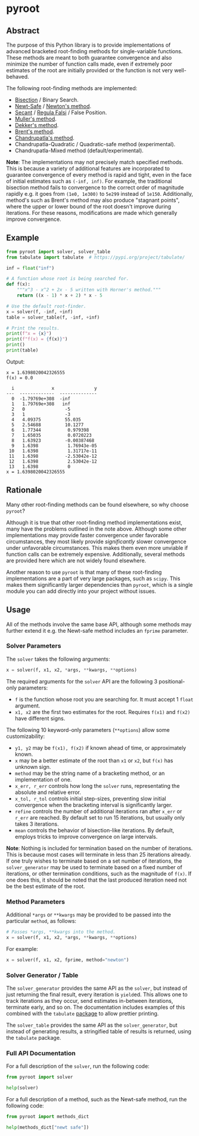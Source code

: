 pyroot
======

Abstract
--------

The purpose of this Python library is to provide implementations of advanced bracketed root-finding methods for single-variable functions. These methods are meant to both guarantee convergence and also minimize the number of function calls made, even if extremely poor estimates of the root are initially provided or the function is not very well-behaved.

The following root-finding methods are implemented:

- [Bisection](https://en.wikipedia.org/wiki/Bisection_method) / Binary Search.
- [Newt-Safe](https://www.youtube.com/watch?v=FD3BPTMGJds) / [Newton's method](https://en.wikipedia.org/wiki/Newton%27s_method).
- [Secant](https://en.wikipedia.org/wiki/Secant_method) / [Regula Falsi](https://en.wikipedia.org/wiki/Regula_falsi) / False Position.
- [Muller's method](https://en.wikipedia.org/wiki/Muller%27s_method).
- [Dekker's method](https://en.wikipedia.org/wiki/Brent%27s_method#Dekker's_method).
- [Brent's method](https://en.wikipedia.org/wiki/Brent%27s_method).
- [Chandrupatla's method](https://dl.acm.org/doi/10.1016/S0965-9978%2896%2900051-8).
- Chandrupatla-Quadratic / Quadratic-safe method (experimental).
- Chandrupatla-Mixed method (default/experimental).

**Note**: The implementations may not precisely match specified methods. This is because a variety of additional features are incorporated to guarantee convergence of every method is rapid and tight, even in the face of initial estimates such as `(-inf, inf)`. For example, the traditional bisection method fails to convergence to the correct order of magnitude rapidly e.g. it goes from `(1e0, 1e300)` to `5e299` instead of `1e150`. Additionally, method's such as Brent's method may also produce "stagnant points", where the upper or lower bound of the root doesn't improve during iterations. For these reasons, modifications are made which generally improve convergence.

Example
-------

```python
from pyroot import solver, solver_table
from tabulate import tabulate  # https://pypi.org/project/tabulate/

inf = float("inf")

# A function whose root is being searched for.
def f(x):
    """x^3 - x^2 + 2x - 5 written with Horner's method."""
    return ((x - 1) * x + 2) * x - 5

# Use the default root-finder.
x = solver(f, -inf, +inf)
table = solver_table(f, -inf, +inf)

# Print the results.
print(f"x = {x}")
print(f"f(x) = {f(x)}")
print()
print(table)
```
Output:
```
x = 1.6398020042326555
f(x) = 0.0

  i              x               y
---  -------------  --------------
  0  -1.79769e+308  -inf
  1   1.79769e+308   inf
  2   0               -5
  3   1               -3
  4   4.09375         55.035
  5   2.54688         10.1277
  6   1.77344          0.979398
  7   1.65035          0.0720223
  8   1.63923         -0.00387468
  9   1.6398           1.76943e-05
 10   1.6398           1.31717e-11
 11   1.6398          -2.53042e-12
 12   1.6398           2.53042e-12
 13   1.6398           0
x = 1.6398020042326555
```

Rationale
---------

Many other root-finding methods can be found elsewhere, so why choose `pyroot`?

Although it is true that other root-finding method implementations exist, many have the problems outlined in the note above. Although some other implementations may provide faster convergence under favorable circumstances, they most likely provide *significantly* slower convergence under unfavorable circumstances. This makes them even more unviable if function calls can be extremely expensive. Additionally, several methods are provided here which are not widely found elsewhere.

Another reason to use `pyroot` is that many of these root-finding implementations are a part of very large packages, such as `scipy`. This makes them significantly larger dependencies than `pyroot`, which is a single module you can add directly into your project without issues.

Usage
-----

All of the methods involve the same base API, although some methods may further extend it e.g. the Newt-safe method includes an `fprime` parameter.

### Solver Parameters

The `solver` takes the following arguments:
```python
x = solver(f, x1, x2, *args, **kwargs, **options)
```

The required arguments for the `solver` API are the following 3 positional-only parameters:
- `f` is the function whose root you are searching for. It must accept 1 `float` argument.
- `x1, x2` are the first two estimates for the root. Requires `f(x1)` and `f(x2)` have different signs.

The following 10 keyword-only parameters (`**options`) allow some customizability:
- `y1, y2` may be `f(x1), f(x2)` if known ahead of time, or approximately known.
- `x` may be a better estimate of the root than `x1` or `x2`, but `f(x)` has unknown sign.
- `method` may be the string name of a bracketing method, or an implementation of one.
- `x_err, r_err` controls how long the `solver` runs, representating the absolute and relative error.
- `x_tol, r_tol` controls initial step-sizes, preventing slow initial convergence when the bracketing interval is significantly larger.
- `refine` controls the number of additional iterations ran after `x_err` or `r_err` are reached. By default set to run 15 iterations, but usually only takes 3 iterations.
- `mean` controls the behavior of bisection-like iterations. By default, employs tricks to improve convergence on large intervals.

**Note**: Nothing is included for termination based on the number of iterations. This is because most cases will terminate in less than 25 iterations already. If one truly wishes to terminate based on a set number of iterations, the `solver_generator` may be used to terminate based on a fixed number of iterations, or other termination conditions, such as the magnitude of `f(x)`. If one does this, it should be noted that the last produced iteration need not be the best estimate of the root.

### Method Parameters

Additional `*args` or `**kwargs` may be provided to be passed into the particular `method`, as follows:
```python
# Passes *args, **kwargs into the method.
x = solver(f, x1, x2, *args, **kwargs, **options)
```
For example:
```python
x = solver(f, x1, x2, fprime, method="newton")
```

### Solver Generator / Table

The `solver_generator` provides the same API as the `solver`, but instead of just returning the final result, every iteration is `yield`ed. This allows one to track iterations as they occur, send estimates in-between iterations, terminate early, and so on. The documentation includes examples of this combined with the `tabulate` [package](https://pypi.org/project/tabulate/) to allow prettier printing.

The `solver_table` provides the same API as the `solver_generator`, but instead of generating results, a stringified table of results is returned, using the `tabulate` package.

### Full API Documentation

For a full description of the `solver`, run the following code:
```python
from pyroot import solver

help(solver)
```
For a full description of a method, such as the Newt-safe method, run the following code:
```python
from pyroot import methods_dict

help(methods_dict["newt safe"])
```
